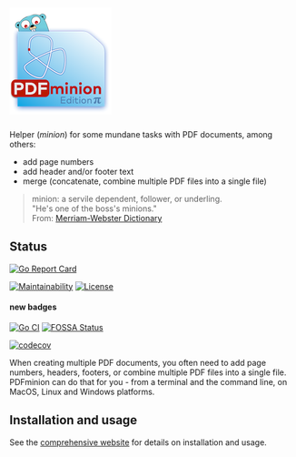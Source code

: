 # ![PDFminion](PDFminion-logo.png)


Helper (_minion_) for some mundane tasks with PDF documents, among others:

* add page numbers
* add header and/or footer text
* merge (concatenate, combine multiple PDF files into a single file)


>  minion: a servile dependent, follower, or underling.<br> 
> "He's one of the boss's minions."<br>
> From: [Merriam-Webster Dictionary](https://www.merriam-webster.com/dictionary/minion)

## Status

[![Go Report Card](https://goreportcard.com/badge/github.com/arc42/pdfminion)](https://goreportcard.com/report/github.com/arc42/pdfminion)

[![Maintainability](https://api.codeclimate.com/v1/badges/c481ef8142826f71ff65/maintainability)](https://codeclimate.com/github/arc42/PDFminion/maintainability)
[![License](https://img.shields.io/badge/License-Apache%202.0-blue.svg)](https://opensource.org/licenses/Apache-2.0)

#### new badges

[![Go CI](https://github.com/arc42/PDFminion/workflows/golangci-lint.yml/badge.svg)](https://github.com/arc42/PDFminion/actions/golangci-lint.yml)
[![FOSSA Status](https://app.fossa.com/api/projects/git%2Bgithub.com%2Farc42e%2FPDFminion.svg?type=shield)](https://app.fossa.com/projects/git%2Bgithub.com%2Farc42%2FPDFminion)


[![codecov](https://codecov.io/gh/arc42/PDFminion/branch/main/graph/badge.svg)](https://codecov.io/gh/arc42/PDFminion)

When creating multiple PDF documents, you often need to add page numbers, headers, footers, or combine multiple PDF files into a single file.
PDFminion can do that for you - from a terminal and the command line, on MacOS, Linux and Windows platforms.


## Installation and usage

See the [comprehensive website](https://pdfminion.arc42.org) for details on installation and usage.
